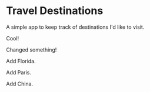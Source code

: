 # Travel Destinations

A simple app to keep track of destinations I'd like to visit.

Cool!

Changed something!

Add Florida.

Add Paris.

Add China.
